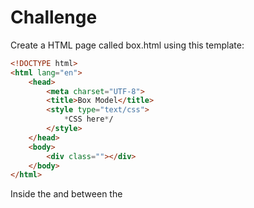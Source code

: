 # Challenge

Create a HTML page called box.html using this template:
```html
<!DOCTYPE html>
<html lang="en">
    <head>
        <meta charset="UTF-8">
        <title>Box Model</title>
        <style type="text/css">
            *CSS here*/
        </style>
    </head>
    <body>
        <div class=""></div>
    </body>
</html>
```

Inside the <head> and between the <style> tags, create a CSS class named box with the following CSS rules:

```css
.box{
        width:300px;   
        height: 300px;
        background-color:#81BBC9;
        margin: 50px;
        border: 10px dashed #000;
}
```

In the html, give the <div> the class name of box.

Open the HTML page in your browser.

Modify all the values of the code and see how it affects the expected output.

Did you get the following result?


